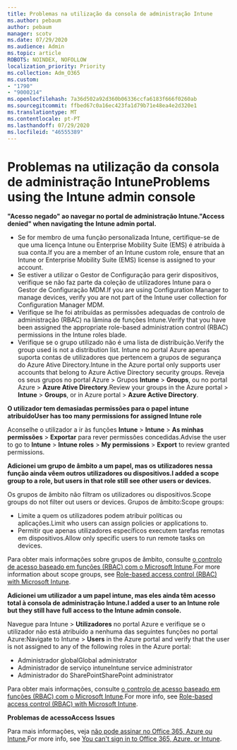 ```yaml
---
title: Problemas na utilização da consola de administração Intune
ms.author: pebaum
author: pebaum
manager: scotv
ms.date: 07/29/2020
ms.audience: Admin
ms.topic: article
ROBOTS: NOINDEX, NOFOLLOW
localization_priority: Priority
ms.collection: Adm_O365
ms.custom:
- "1790"
- "9000214"
ms.openlocfilehash: 7a36d502a92d360b06336ccfa6183f666f0260ab
ms.sourcegitcommit: ffbed67c0a16ec423fa1d79b71e48ea4e2d320e1
ms.translationtype: MT
ms.contentlocale: pt-PT
ms.lasthandoff: 07/29/2020
ms.locfileid: "46555389"
---
```

# <a name="problems-using-the-intune-admin-console"></a><span data-ttu-id="7e9df-102">Problemas na utilização da consola de administração Intune</span><span class="sxs-lookup"><span data-stu-id="7e9df-102">Problems using the Intune admin console</span></span>

<span data-ttu-id="7e9df-103">**"Acesso negado" ao navegar no portal de administração Intune.**</span><span class="sxs-lookup"><span data-stu-id="7e9df-103">**"Access denied" when navigating the Intune admin portal.**</span></span>

- <span data-ttu-id="7e9df-104">Se for membro de uma função personalizada Intune, certifique-se de que uma licença Intune ou Enterprise Mobility Suite (EMS) é atribuída à sua conta.</span><span class="sxs-lookup"><span data-stu-id="7e9df-104">If you are a member of an Intune custom role, ensure that an Intune or Enterprise Mobility Suite (EMS) license is assigned to your account.</span></span>
- <span data-ttu-id="7e9df-105">Se estiver a utilizar o Gestor de Configuração para gerir dispositivos, verifique se não faz parte da coleção de utilizadores Intune para o Gestor de Configuração MDM.</span><span class="sxs-lookup"><span data-stu-id="7e9df-105">If you are using Configuration Manager to manage devices, verify you are not part of the Intune user collection for Configuration Manager MDM.</span></span>
- <span data-ttu-id="7e9df-106">Verifique se lhe foi atribuídas as permissões adequadas de controlo de administração (RBAC) na lâmina de funções Intune.</span><span class="sxs-lookup"><span data-stu-id="7e9df-106">Verify that you have been assigned the appropriate role-based administration control (RBAC) permissions in the Intune roles blade.</span></span>
- <span data-ttu-id="7e9df-107">Verifique se o grupo utilizado não é uma lista de distribuição.</span><span class="sxs-lookup"><span data-stu-id="7e9df-107">Verify the group used is not a distribution list.</span></span> <span data-ttu-id="7e9df-108">Intune no portal Azure apenas suporta contas de utilizadores que pertencem a grupos de segurança do Azure Ative Directory.</span><span class="sxs-lookup"><span data-stu-id="7e9df-108">Intune in the Azure portal only supports user accounts that belong to Azure Active Directory security groups.</span></span> <span data-ttu-id="7e9df-109">Reveja os seus grupos no portal Azure > Grupos **Intune**  >  **Groups**, ou no portal Azure > **Azure Ative Directory**.</span><span class="sxs-lookup"><span data-stu-id="7e9df-109">Review your groups in the Azure portal > **Intune** > **Groups**, or in Azure portal > **Azure Active Directory**.</span></span>

<span data-ttu-id="7e9df-110">**O utilizador tem demasiadas permissões para o papel intune atribuído**</span><span class="sxs-lookup"><span data-stu-id="7e9df-110">**User has too many permissions for assigned Intune role**</span></span>

<span data-ttu-id="7e9df-111">Aconselhe o utilizador a ir às funções **Intune**  >  **Intune**  >  **As minhas permissões**  >  **Exportar** para rever permissões concedidas.</span><span class="sxs-lookup"><span data-stu-id="7e9df-111">Advise the user to go to **Intune** > **Intune roles** > **My permissions** > **Export** to review granted permissions.</span></span>

<span data-ttu-id="7e9df-112">**Adicionei um grupo de âmbito a um papel, mas os utilizadores nessa função ainda vêem outros utilizadores ou dispositivos.**</span><span class="sxs-lookup"><span data-stu-id="7e9df-112">**I added a scope group to a role, but users in that role still see other users or devices.**</span></span>

<span data-ttu-id="7e9df-113">Os grupos de âmbito não filtram os utilizadores ou dispositivos.</span><span class="sxs-lookup"><span data-stu-id="7e9df-113">Scope groups do not filter out users or devices.</span></span> <span data-ttu-id="7e9df-114">Grupos de âmbito:</span><span class="sxs-lookup"><span data-stu-id="7e9df-114">Scope groups:</span></span>

- <span data-ttu-id="7e9df-115">Limite a quem os utilizadores podem atribuir políticas ou aplicações.</span><span class="sxs-lookup"><span data-stu-id="7e9df-115">Limit who users can assign policies or applications to.</span></span>
- <span data-ttu-id="7e9df-116">Permitir que apenas utilizadores específicos executem tarefas remotas em dispositivos.</span><span class="sxs-lookup"><span data-stu-id="7e9df-116">Allow only specific users to run remote tasks on devices.</span></span>

<span data-ttu-id="7e9df-117">Para obter mais informações sobre grupos de âmbito, consulte [o controlo de acesso baseado em funções (RBAC) com o Microsoft Intune](https://docs.microsoft.com/intune/role-based-access-control).</span><span class="sxs-lookup"><span data-stu-id="7e9df-117">For more information about scope groups, see  [Role-based access control (RBAC) with Microsoft Intune](https://docs.microsoft.com/intune/role-based-access-control).</span></span>

<span data-ttu-id="7e9df-118">**Adicionei um utilizador a um papel intune, mas eles ainda têm acesso total à consola de administração Intune.**</span><span class="sxs-lookup"><span data-stu-id="7e9df-118">**I added a user to an Intune role but they still have full access to the Intune admin console.**</span></span>

<span data-ttu-id="7e9df-119">Navegue para Intune > **Utilizadores** no portal Azure e verifique se o utilizador não está atribuído a nenhuma das seguintes funções no portal Azure:</span><span class="sxs-lookup"><span data-stu-id="7e9df-119">Navigate to Intune > **Users** in the Azure portal and verify that the user is not assigned to any of the following roles in the Azure portal:</span></span>

- <span data-ttu-id="7e9df-120">Administrador global</span><span class="sxs-lookup"><span data-stu-id="7e9df-120">Global administrator</span></span>
- <span data-ttu-id="7e9df-121">Administrador de serviço intune</span><span class="sxs-lookup"><span data-stu-id="7e9df-121">Intune service administrator</span></span>
- <span data-ttu-id="7e9df-122">Administrador do SharePoint</span><span class="sxs-lookup"><span data-stu-id="7e9df-122">SharePoint administrator</span></span>

<span data-ttu-id="7e9df-123">Para obter mais informações, consulte [o controlo de acesso baseado em funções (RBAC) com o Microsoft Intune](https://docs.microsoft.com/intune/role-based-access-control).</span><span class="sxs-lookup"><span data-stu-id="7e9df-123">For more info, see [Role-based access control (RBAC) with Microsoft Intune](https://docs.microsoft.com/intune/role-based-access-control).</span></span>

<span data-ttu-id="7e9df-124">**Problemas de acesso**</span><span class="sxs-lookup"><span data-stu-id="7e9df-124">**Access Issues**</span></span>

<span data-ttu-id="7e9df-125">Para mais informações, veja [não pode assinar no Office 365, Azure ou Intune.](https://support.microsoft.com/help/2412085/you-can-t-sign-in-to-office-365-azure-or-intune)</span><span class="sxs-lookup"><span data-stu-id="7e9df-125">For more info, see [You can't sign in to Office 365, Azure, or Intune](https://support.microsoft.com/help/2412085/you-can-t-sign-in-to-office-365-azure-or-intune).</span></span>